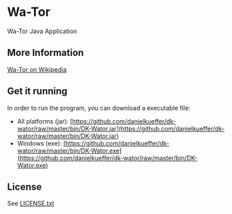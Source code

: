 # Wa-Tor

Wa-Tor Java Application

## More Information

[Wa-Tor on Wikipedia](http://en.wikipedia.org/wiki/Wator)

## Get it running

In order to run the program, you can download a executable file:

- All platforms (jar): [https://github.com/danielkueffer/dk-wator/raw/master/bin/DK-Wator.jar](https://github.com/danielkueffer/dk-wator/raw/master/bin/DK-Wator.jar)
- Windows (exe): [https://github.com/danielkueffer/dk-wator/raw/master/bin/DK-Wator.exe](https://github.com/danielkueffer/dk-wator/raw/master/bin/DK-Wator.exe)

## License

See [LICENSE.txt](https://github.com/danielkueffer/dk-wator/blob/master/LICENSE.txt)